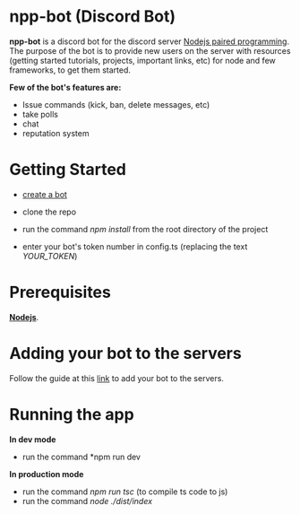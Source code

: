 # npp-bot (Discord Bot)

**npp-bot** is a discord bot for the discord server [Nodejs paired programming](https://discord.gg/MNhbFXV). The purpose of the bot is to provide new users on the server with resources (getting started tutorials, projects, important links, etc) for node and few frameworks, to get them started.

**Few of the bot's features are:**
* Issue commands (kick, ban, delete messages, etc)
* take polls
* chat
* reputation system



# Getting Started

* [create a bot]([https://discordjs.guide/preparations/setting-up-a-bot-application.html#creating-your-bot](https://discordjs.guide/preparations/setting-up-a-bot-application.html#creating-your-bot))  

* clone the repo
*  run the command *npm install* from the root directory of the project
* enter your bot's token number in config.ts (replacing the text *YOUR_TOKEN*)

# Prerequisites

[**Nodejs**]([https://nodejs.org/en/download/](https://nodejs.org/en/download/)).

# Adding your bot to the servers


Follow the guide at this [link]([https://discordjs.guide/preparations/adding-your-bot-to-servers.html#bot-invite-links](https://discordjs.guide/preparations/adding-your-bot-to-servers.html#bot-invite-links)) to add your bot to the servers.

# Running the app

**In dev mode**
* run the command *npm run dev

**In production mode**
* run the command *npm run tsc* (to compile ts code to js)
* run the command *node ./dist/index*

